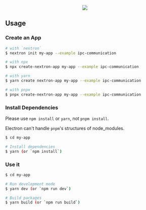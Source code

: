 <p align="center"><img src="https://i.imgur.com/kIDlAFT.png"></p>

## Usage

### Create an App

```bash
# with `nextron`
$ nextron init my-app --example ipc-communication

# with npx
$ npx create-nextron-app my-app --example ipc-communication

# with yarn
$ yarn create nextron-app my-app --example ipc-communication

# with pnpx
$ pnpx create-nextron-app my-app --example ipc-communication
```

### Install Dependencies

Please use `npm install` or `yarn`, not `pnpm install`.

Electron can't handle `pnpm`'s structures of node_modules.

```bash
$ cd my-app

# Install dependencies
$ yarn (or `npm install`)
```

### Use it

```bash
$ cd my-app

# Run development mode
$ yarn dev (or `npm run dev`)

# Build packages
$ yarn build (or `npm run build`)
```
